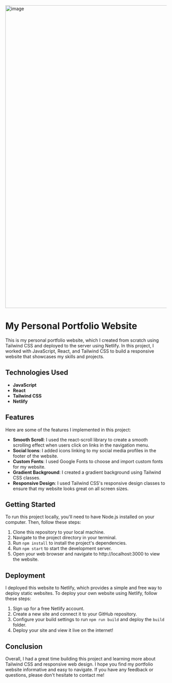 <img width="947" alt="image" src="https://user-images.githubusercontent.com/113218159/224512803-5ba37b55-3867-4db3-88b9-fa57f0e52c4b.png">


# My Personal Portfolio Website

This is my personal portfolio website, which I created from scratch using Tailwind CSS and deployed to the server using Netlify. In this project, I worked with JavaScript, React, and Tailwind CSS to build a responsive website that showcases my skills and projects.

## Technologies Used

- **JavaScript**
- **React**
- **Tailwind CSS**
- **Netlify**

## Features

Here are some of the features I implemented in this project:

- **Smooth Scroll**: I used the react-scroll library to create a smooth scrolling effect when users click on links in the navigation menu.
- **Social Icons**: I added icons linking to my social media profiles in the footer of the website.
- **Custom Fonts**: I used Google Fonts to choose and import custom fonts for my website.
- **Gradient Background**: I created a gradient background using Tailwind CSS classes.
- **Responsive Design**: I used Tailwind CSS's responsive design classes to ensure that my website looks great on all screen sizes.

## Getting Started

To run this project locally, you'll need to have Node.js installed on your computer. Then, follow these steps:

1. Clone this repository to your local machine.
2. Navigate to the project directory in your terminal.
3. Run `npm install` to install the project's dependencies.
4. Run `npm start` to start the development server.
5. Open your web browser and navigate to http://localhost:3000 to view the website.

## Deployment

I deployed this website to Netlify, which provides a simple and free way to deploy static websites. To deploy your own website using Netlify, follow these steps:

1. Sign up for a free Netlify account.
2. Create a new site and connect it to your GitHub repository.
3. Configure your build settings to run `npm run build` and deploy the `build` folder.
4. Deploy your site and view it live on the internet!

## Conclusion

Overall, I had a great time building this project and learning more about Tailwind CSS and responsive web design. I hope you find my portfolio website informative and easy to navigate. If you have any feedback or questions, please don't hesitate to contact me!
